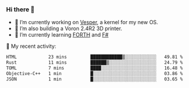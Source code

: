### Hi there 👋

<!--
**berkus/berkus** is a ✨ _special_ ✨ repository because its `README.md` (this file) appears on your GitHub profile.

Here are some ideas to get you started:

- 🔭 I’m currently working on ...
- 🌱 I’m currently learning ...
- 👯 I’m looking to collaborate on ...
- 🤔 I’m looking for help with ...
- 💬 Ask me about ...
- 📫 How to reach me: ...
- 😄 Pronouns: ...
- ⚡ Fun fact: ...
-->

- 🔭 I’m currently working on [Vesper](https://github.com/metta-systems/vesper), a kernel for my new OS.
- 🔭 I’m also building a Voron 2.4R2 3D printer.
- 🌱 I’m currently learning [FORTH](http://forth.com/starting-forth/) and [F#](https://fsharpforfunandprofit.com/)

💼 My recent activity:

<!--START_SECTION:waka-->

```txt
HTML            23 mins         ████████████▒░░░░░░░░░░░░   49.81 %
Rust            11 mins         ██████▒░░░░░░░░░░░░░░░░░░   24.79 %
TOML            7 mins          ████░░░░░░░░░░░░░░░░░░░░░   16.48 %
Objective-C++   1 min           █░░░░░░░░░░░░░░░░░░░░░░░░   03.86 %
JSON            1 min           █░░░░░░░░░░░░░░░░░░░░░░░░   03.65 %
```

<!--END_SECTION:waka-->
